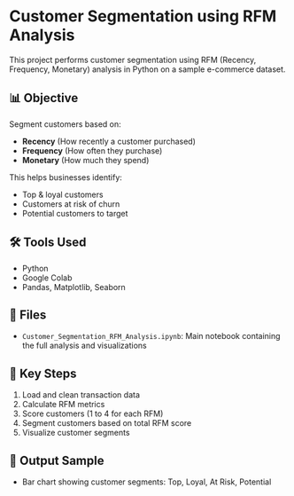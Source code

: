 # Customer Segmentation using RFM Analysis

This project performs customer segmentation using RFM (Recency, Frequency, Monetary) analysis in Python on a sample e-commerce dataset.

## 📊 Objective

Segment customers based on:
- **Recency** (How recently a customer purchased)
- **Frequency** (How often they purchase)
- **Monetary** (How much they spend)

This helps businesses identify:
- Top & loyal customers
- Customers at risk of churn
- Potential customers to target

## 🛠 Tools Used

- Python
- Google Colab
- Pandas, Matplotlib, Seaborn

## 📁 Files

- `Customer_Segmentation_RFM_Analysis.ipynb`: Main notebook containing the full analysis and visualizations

## 📌 Key Steps

1. Load and clean transaction data
2. Calculate RFM metrics
3. Score customers (1 to 4 for each RFM)
4. Segment customers based on total RFM score
5. Visualize customer segments

## 📸 Output Sample

- Bar chart showing customer segments: Top, Loyal, At Risk, Potential
